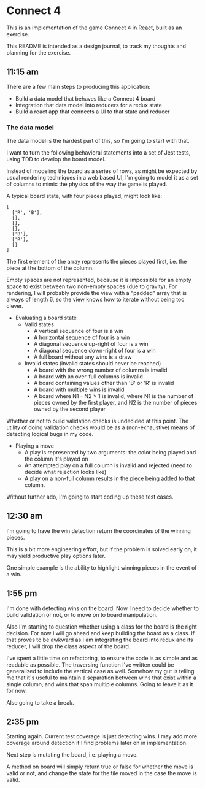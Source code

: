 # Connect 4

This is an implementation of the game Connect 4 in React, built as an exercise.

This README is intended as a design journal, to track my thoughts and planning for the exercise.  

## 11:15 am

There are a few main steps to producing this application:

* Build a data model that behaves like a Connect 4 board
* Integration that data model into reducers for a redux state
* Build a react app that connects a UI to that state and reducer

### The data model

The data model is the hardest part of this, so I'm going to start with that.

I want to turn the following behavioral statements into a set of Jest tests, using TDD to develop the board model.

Instead of modeling the board as a series of rows, as might be expected by usual rendering techniques in a web based UI, I'm going to model it as a set of columns to mimic the physics of the way the game is played.

A typical board state, with four pieces played, might look like:

```
[
  ['R', 'B'],
  [],
  [],
  [],
  ['B'],
  ['R'],
  []
]
```

The first element of the array represents the pieces played first, i.e. the piece at the bottom of the column.

Empty spaces are not represented, because it is impossible for an empty space to exist between two non-empty spaces (due to gravity).
For rendering, I will probably provide the view with a "padded" array that is always of length 6, so the view knows how to iterate without being too clever.

* Evaluating a board state
  * Valid states
    * A vertical sequence of four is a win
    * A horizontal sequence of four is a win
    * A diagonal sequence up-right of four is a win
    * A diagonal sequence down-right of four is a win
    * A full board without any wins is a draw
  * Invalid states (invalid states should never be reached)
    * A board with the wrong number of columns is invalid
    * A board with an over-full columns is invalid
    * A board containing values other than 'B' or 'R' is invalid
    * A board with multiple wins is invalid
    * A board where N1 - N2 > 1 is invalid, where N1 is the number of pieces owned by the first player, and N2 is the number of pieces owned by the second player

Whether or not to build validation checks is undecided at this point.
The utility of doing validation checks would be as a (non-exhaustive) means of detecting logical bugs in my code.

* Playing a move
  * A play is represented by two arguments: the color being played and the column it's played on
  * An attempted play on a full column is invalid and rejected (need to decide what rejection looks like)
  * A play on a non-full column results in the piece being added to that column.

Without further ado, I'm going to start coding up these test cases.

## 12:30 am

I'm going to have the win detection return the coordinates of the winning
pieces.

This is a bit more engineering effort, but if the problem is solved early on,
it may yield productive play options later.

One simple example is the ability to highlight winning pieces in the event of a
win.

## 1:55 pm

I'm done with detecting wins on the board. Now I need to decide whether to build validation or not, or to move on to board manipulation.

Also I'm starting to question whether using a class for the board is the right decision. For now I will go ahead and keep building the board as a class.
If that proves to be awkward as I am integrating the board into redux and its reducer, I will drop the class aspect of the board.

I've spent a little time on refactoring, to ensure the code is as simple and as readable as possible.
The traversing function I've written could be generalized to include the vertical case as well.
Somehow my gut is telilng me that it's useful to maintain a separation between wins that exist within a single column, and wins that span multiple columns.
Going to leave it as it for now.

Also going to take a break.

## 2:35 pm

Starting again. Current test coverage is just detecting wins.
I may add more coverage around detection if I find problems later on in implementation.

Next step is mutating the board, i.e. playing a move.

A method on board will simply return true or false for whether the move is valid or not, and change the state for the tile moved in the case the move is valid.
